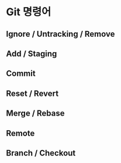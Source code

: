 # Git 명령어

## Ignore / Untracking / Remove

## Add / Staging

## Commit

## Reset / Revert

## Merge / Rebase

## Remote

## Branch / Checkout
